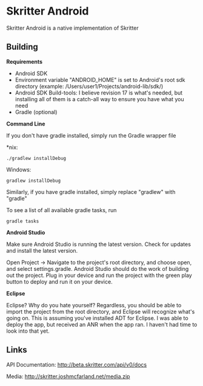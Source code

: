 # Skritter Android

Skritter Android is a native implementation of Skritter

## Building

**Requirements**
- Android SDK
- Environment variable "ANDROID_HOME" is set to Android's root sdk directory (example: /Users/user1/Projects/android-lib/sdk/)
- Android SDK Build-tools: I believe revision 17 is what's needed, but installing all of them is a catch-all way to ensure you have what you need
- Gradle (optional)

**Command Line**

If you don't have gradle installed, simply run the Gradle wrapper file

*nix:

	./gradlew installDebug

Windows:

	gradlew installDebug

Similarly, if you have gradle installed, simply replace "gradlew" with "gradle"

To see a list of all available gradle tasks, run

	gradle tasks

**Android Studio**

Make sure Android Studio is running the latest version. Check for updates and install the latest version.

Open Project -> Navigate to the project's root directory, and choose open, and select settings.gradle. Android Studio should do the work of building out the project. Plug in your device and run the project with the green play button to deploy and run it on your device.

**Eclipse**

Eclipse? Why do you hate yourself? Regardless, you should be able to import the project from the root directory, and Eclipse will recognize what's going on. This is assuming you've installed ADT for Eclipse. I was able to deploy the app, but received an ANR when the app ran. I haven't had time to look into that yet.

## Links

API Documentation: http://beta.skritter.com/api/v0/docs

Media: http://skritter.joshmcfarland.net/media.zip